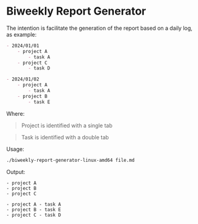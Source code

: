  # Biweekly Report Generator

The intention is facilitate the generation of the report based on a daily log, 
as example:
```md
- 2024/01/01
    - project A
        - task A
    - project C
        - task D

- 2024/01/02
    - project A
        - task A
    - project B
        - task E
```
Where:
> Project is identified with a single tab

> Task is identified with a double tab

 Usage:
 ```bash
./biweekly-report-generator-linux-amd64 file.md
 ```

Output:
```
- project A
- project B
- project C

- project A - task A
- project B - task E
- project C - task D
```